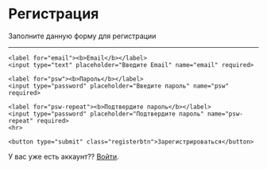 <form action="action_page.php">
  <div class="container">
    <h1>Регистрация</h1>
    <p>Заполните данную форму для регистрации</p>
    <hr>

    <label for="email"><b>Email</b></label>
    <input type="text" placeholder="Введите Email" name="email" required>

    <label for="psw"><b>Пароль</b></label>
    <input type="password" placeholder="Введите пароль" name="psw" required>

    <label for="psw-repeat"><b>Подтвердите пароль</b></label>
    <input type="password" placeholder="Подтвердите пароль" name="psw-repeat" required>
    <hr>
    
    <button type="submit" class="registerbtn">Зарегистрироваться</button>
  </div>

  <div class="container signin">
    <p>У вас уже есть аккаунт?? <a href="#">Войти</a>.</p>
  </div>
